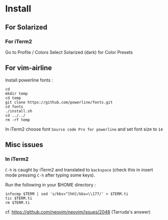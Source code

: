 # Install

## For Solarized

### For iTerm2
Go to Profile / Colors 
Select Solarized (dark) for Color Presets

## For vim-airline

Install powerline fonts :
```
cd
mkdir temp
cd temp
git clone https://github.com/powerline/fonts.git
cd fonts
./install.sh
cd ../../
rm -rf temp
```

In iTerm2 choose font `Source code Pro for powerline` and set font size to `14`

## Misc issues

### In iTerm2

`C-h` is caught by iTerm2 and translated to `backspace` (check this in insert
mode pressing `C-h` after typing some keys). 

Run the following in your $HOME directory :
```
infocmp $TERM | sed 's/kbs=^[hH]/kbs=\\177/' > $TERM.ti
tic $TERM.ti
rm $TERM.ti
```
cf. https://github.com/neovim/neovim/issues/2048 (Tarruda's answer)
